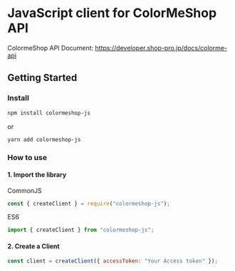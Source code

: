 # JavaScript client for ColorMeShop API

ColormeShop API Document: https://developer.shop-pro.jp/docs/colorme-api

## Getting Started

### Install

```bash
npm install colormeshop-js
```

or

```bash
yarn add colormeshop-js
```

### How to use

#### 1. Import the library

CommonJS

```javascript
const { createClient } = require("colormeshop-js");
```

ES6

```javascript
import { createClient } from "colormeshop-js";
```

#### 2. Create a Client

```javascript
const client = createClient({ accessToken: "Your Access token" });
```
